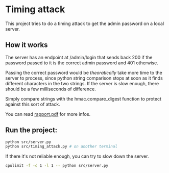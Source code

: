 # Timing attack

This project tries to do a timing attack to get the admin password on a local server.

## How it works

The server has an endpoint at /admin/login that sends back 200 if the password passed to it is the correct admin password and 401 otherwise.

Passing the correct password would be _theoratically_ take more time to the server to process, since python string comparison stops at soon as it finds different characters in the two strings.
If the server is slow enough, there should be a few milliseconds of difference.

Simply compare strings with the hmac.compare_digest function to protect against this sort of attack.

You can read [rapport.pdf](https://github.com/Art-S-D/za-warudo/blob/master/rapport.pdf) for more infos.

## Run the project:

```bash
python src/server.py
python src/timing_attack.py # on another terminal
```

If there it's not reliable enough, you can try to slow down the server.

```bash
cpulimit -f -c 1 -l 1 -- python src/server.py
```
